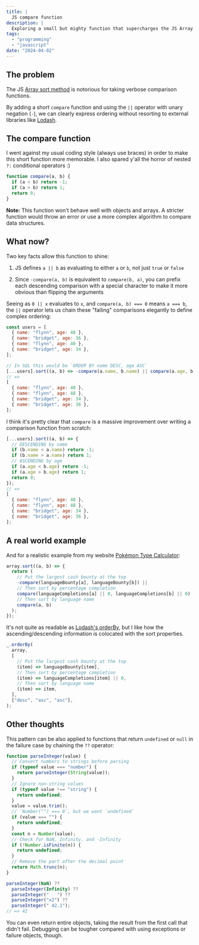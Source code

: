 ```yaml
---
title: |
  JS compare function
description: |
  Exploring a small but mighty function that supercharges the JS Array sort method to rival Lodash's orderBy
tags:
  - "programming"
  - "javascript"
date: "2024-04-02"
---
```


## The problem

The JS
[Array sort method](https://developer.mozilla.org/en-US/docs/Web/JavaScript/Reference/Global_Objects/Array/sort)
is notorious for taking verbose comparison functions.

By adding a short `compare` function and using the `||` operator with unary
negation (`-`), we can clearly express ordering without resorting to external
libraries like [Lodash](https://lodash.com/).

## The compare function

I went against my usual coding style (always use braces) in order to make this
short function more memorable. I also spared y'all the horror of nested `?:`
conditional operators :)

```js
function compare(a, b) {
  if (a < b) return -1;
  if (a > b) return 1;
  return 0;
}
```

**Note:** This function won't behave well with objects and arrays. A stricter
function would throw an error or use a more complex algorithm to compare data
structures.

## What now?

Two key facts allow this function to shine:

1. JS defines `a || b` as evaluating to either `a` or `b`, not just `true` or
   `false`

2. Since `-compare(a, b)` is equivalent to `compare(b, a)`, you can prefix each
   descending comparison with a special character to make it more obvious than
   flipping the arguments

Seeing as `0 || x` evaluates to `x`, and `compare(a, b) === 0` means `a === b`,
the `||` operator lets us chain these "failing" comparisons elegantly to define
complex ordering:

```js
const users = [
  { name: "flynn", age: 48 },
  { name: "bridget", age: 36 },
  { name: "flynn", age: 40 },
  { name: "bridget", age: 34 },
];

// In SQL this would be `ORDER BY name DESC, age ASC`
[...users].sort((a, b) => -compare(a.name, b.name) || compare(a.age, b.age));
// =>
[
  { name: "flynn", age: 40 },
  { name: "flynn", age: 48 },
  { name: "bridget", age: 34 },
  { name: "bridget", age: 36 },
];
```

I think it's pretty clear that `compare` is a massive improvement over writing a
comparison function from scratch:

```js
[...users].sort((a, b) => {
  // DESCENDING by name
  if (b.name < a.name) return -1;
  if (b.name > a.name) return 1;
  // ASCENDING by age
  if (a.age < b.age) return -1;
  if (a.age > b.age) return 1;
  return 0;
});
// =>
[
  { name: "flynn", age: 40 },
  { name: "flynn", age: 48 },
  { name: "bridget", age: 34 },
  { name: "bridget", age: 36 },
];
```

## A real world example

And for a realistic example from my website
[Pokémon Type Calculator](https://pkmn.help):

```js
array.sort((a, b) => {
  return (
    // Put the largest cash bounty at the top
    -compare(languageBounty[a], languageBounty[b]) ||
    // Then sort by percentage completion
    compare(languageCompletions[a] || 0, languageCompletions[b] || 0) ||
    // Then sort by language name
    compare(a, b)
  );
});
```

It's not quite as readable as
[Lodash's orderBy](https://lodash.com/docs/#orderBy), but I like how the
ascending/descending information is colocated with the sort properties.

```js
_.orderBy(
  array,
  [
    // Put the largest cash bounty at the top
    (item) => languageBounty[item],
    // Then sort by percentage completion
    (item) => languageCompletions[item] || 0,
    // Then sort by language name
    (item) => item,
  ],
  ["desc", "asc", "asc"],
);
```

## Other thoughts

This pattern can be also applied to functions that return `undefined` or `null`
in the failure case by chaining the `??` operator:

```js
function parseInteger(value) {
  // Convert numbers to strings before parsing
  if (typeof value === "number") {
    return parseInteger(String(value));
  }
  // Ignore non-string values
  if (typeof value !== "string") {
    return undefined;
  }
  value = value.trim();
  // `Number("") === 0`, but we want `undefined`
  if (value === "") {
    return undefined;
  }
  const n = Number(value);
  // Check for NaN, Infinity, and -Infinity
  if (!Number.isFinite(n)) {
    return undefined;
  }
  // Remove the part after the decimal point
  return Math.trunc(n);
}

parseInteger(NaN) ??
  parseInteger(Infinity) ??
  parseInteger("   ") ??
  parseInteger("x2") ??
  parseInteger(" 42.1");
// => 42
```

You can even return entire objects, taking the result from the first call that
didn't fail. Debugging can be tougher compared with using exceptions or failure
objects, though.
